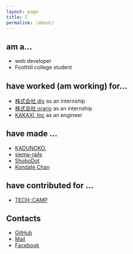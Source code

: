 ```yaml
---
layout: page
title: I
permalink: /about/
---
```


## am a...

* web developer
* Foothill college student

## have worked (am working) for...

* [株式会社 div](https://tech-camp.in/) as an internship
* [株式会社 orario](http://www.orario.jp/) as an internship
* [KAKAXI, Inc](https://kakaxi.me/) as an engineer

## have made ...
* [KADUNOKO.](http://kadunoko.jp/)
* [siema-rails](https://github.com/Naggi-Goishi/siema-rails)
* [ShoboDot](/apps/shobodot/index.html)
* [Kondate Chan](https://github.com/Naggi-Goishi/kondate)

## have contributed for ...
* [TECH::CAMP](https://tech-camp.in/)

## Contacts
* [GitHub](https://github.com/Naggi-Goishi)
* [Mail](mailto:naggitapdance@gmail.com)
* [Facebook](https://www.facebook.com/nagi.love.lafu)
